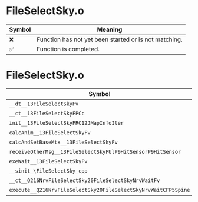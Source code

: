 # FileSelectSky.o
| Symbol | Meaning 
| ------------- | ------------- 
| :x: | Function has not yet been started or is not matching. 
| :white_check_mark: | Function is completed. 


# FileSelectSky.o
| Symbol | Decompiled? |
| ------------- | ------------- |
| `__dt__13FileSelectSkyFv` | :x: |
| `__ct__13FileSelectSkyFPCc` | :x: |
| `init__13FileSelectSkyFRC12JMapInfoIter` | :x: |
| `calcAnim__13FileSelectSkyFv` | :x: |
| `calcAndSetBaseMtx__13FileSelectSkyFv` | :x: |
| `receiveOtherMsg__13FileSelectSkyFUlP9HitSensorP9HitSensor` | :x: |
| `exeWait__13FileSelectSkyFv` | :x: |
| `__sinit_\FileSelectSky_cpp` | :x: |
| `__ct__Q216NrvFileSelectSky20FileSelectSkyNrvWaitFv` | :x: |
| `execute__Q216NrvFileSelectSky20FileSelectSkyNrvWaitCFP5Spine` | :x: |
